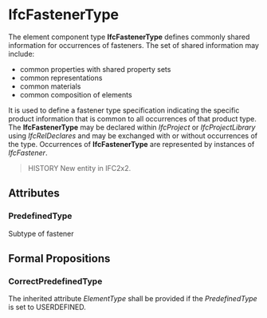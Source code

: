 # IfcFastenerType

The element component type **IfcFastenerType** defines commonly shared information for occurrences of fasteners. The set of shared information may include:

* common properties with shared property sets
* common representations
* common materials
* common composition of elements

It is used to define a fastener type specification indicating the specific product information that is common to all occurrences of that product type. The **IfcFastenerType** may be declared within _IfcProject_ or _IfcProjectLibrary_ using _IfcRelDeclares_ and may be exchanged with or without occurrences of the type. Occurrences of **IfcFastenerType** are represented by instances of _IfcFastener_.

> HISTORY  New entity in IFC2x2.

## Attributes

### PredefinedType
Subtype of fastener

## Formal Propositions

### CorrectPredefinedType
The inherited attribute _ElementType_ shall be provided if the _PredefinedType_ is set to USERDEFINED.
